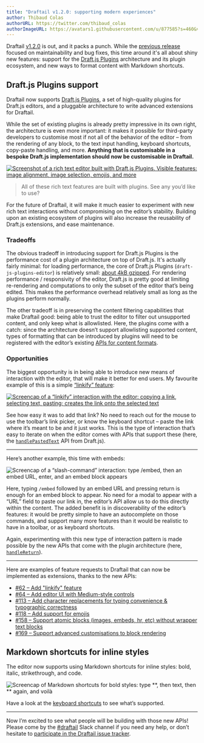 ```yaml
---
title: "Draftail v1.2.0: supporting modern experiences"
author: Thibaud Colas
authorURL: https://twitter.com/thibaud_colas
authorImageURL: https://avatars1.githubusercontent.com/u/877585?s=460&v=4
---
```


Draftail [v1.2.0](https://github.com/springload/draftail/blob/main/CHANGELOG.md#v120) is out, and it packs a punch. While the [previous release](/blog/2019/02/08/draftail-v1-1-0-a-quality-of-life-release) focused on maintainability and bug fixes, this time around it's all about shiny new features: support for the [Draft.js Plugins](https://www.draft-js-plugins.com/) architecture and its plugin ecosystem, and new ways to format content with Markdown shortcuts.

<!-- truncate -->

## Draft.js Plugins support

Draftail now supports [Draft.js Plugins](https://www.draft-js-plugins.com/), a set of high-quality plugins for Draft.js editors, and a pluggable architecture to write advanced extensions for Draftail.

While the set of existing plugins is already pretty impressive in its own right, the architecture is even more important: it makes it possible for third-party developers to customise most if not all of the behavior of the editor – from the rendering of any block, to the text input handling, keyboard shortcuts, copy-paste handling, and more. **Anything that is customisable in a bespoke Draft.js implementation should now be customisable in Draftail.**

[![Screenshot of a rich text editor built with Draft.js Plugins. Visible features: image alignment, image selection, emojis, and more](/blog/assets/draftail-v1-2-0-supporting-modern-experiences/draft-js-plugins-capabilities-examples.png)](https://www.draft-js-plugins.com/)

> All of these rich text features are built with plugins. See any you’d like to use?

For the future of Draftail, it will make it much easier to experiment with new rich text interactions without compromising on the editor’s stability. Building upon an existing ecosystem of plugins will also increase the reusability of Draft.js extensions, and ease maintenance.

### Tradeoffs

The obvious tradeoff in introducing support for Draft.js Plugins is the performance cost of a plugin architecture on top of Draft.js. It's actually fairly minimal: for loading performance, the core of Draft.js Plugins (`draft-js-plugins-editor`) is relatively small: [about 4kB gzipped](https://bundlephobia.com/result?p=draft-js-plugins-editor). For rendering performance / responsivity of the editor, Draft.js is pretty good at limiting re-rendering and computations to only the subset of the editor that’s being edited. This makes the performance overhead relatively small as long as the plugins perform normally.

The other tradeoff is in preserving the content filtering capabilities that make Draftail good: being able to trust the editor to filter out unsupported content, and only keep what is allowlisted. Here, the plugins come with a catch: since the architecture doesn’t support allowlisting supported content, types of formatting that can be introduced by plugins will need to be registered with the editor’s existing [APIs for content formats](/docs/formatting-options).

### Opportunities

The biggest opportunity is in being able to introduce new means of interaction with the editor, that will make it better for end users. My favourite example of this is a simple [“linkify” feature](/docs/extensions-tutorial-linkify):

[![Screencap of a “linkify” interaction with the editor: copying a link, selecting text, pasting; creates the link onto the selected text](/blog/assets/draftail-v1-2-0-supporting-modern-experiences/linkify-demo.gif)](/docs/extensions-tutorial-linkify)

See how easy it was to add that link? No need to reach out for the mouse to use the toolbar’s link picker, or know the keyboard shortcut – paste the link where it’s meant to be and it just works. This is the type of interaction that’s easy to iterate on when the editor comes with APIs that support these (here, the [`handlePastedText`](https://draftjs.org/docs/api-reference-editor#handlepastedtext) API from Draft.js).

---

Here’s another example, this time with embeds:

![Screencap of a “slash-command” interaction: type /embed, then an embed URL, enter, and an embed block appears](/blog/assets/draftail-v1-2-0-supporting-modern-experiences/slash-embed-demo.gif)

Here, typing `/embed` followed by an embed URL and pressing return is enough for an embed block to appear. No need for a modal to appear with a “URL” field to paste our link in, the editor’s API allow us to do this directly within the content. The added benefit is in discoverability of the editor’s features: it would be pretty simple to have an autocomplete on those commands, and support many more features than it would be realistic to have in a toolbar, or as keyboard shortcuts.

Again, experimenting with this new type of interaction pattern is made possible by the new APIs that come with the plugin architecture (here, [`handleReturn`](https://draftjs.org/docs/api-reference-editor#handlereturn)).

---

Here are examples of feature requests to Draftail that can now be implemented as extensions, thanks to the new APIs:

- [#62 – Add "linkify" feature](https://github.com/springload/draftail/issues/62)
- [#64 – Add editor UI with Medium-style controls](https://github.com/springload/draftail/issues/64)
- [#113 – Add character replacements for typing convenience & typographic correctness](https://github.com/springload/draftail/issues/113)
- [#118 – Add support for emojis](https://github.com/springload/draftail/issues/118)
- [#158 – Support atomic blocks (images, embeds, hr, etc) without wrapper text blocks](https://github.com/springload/draftail/issues/158)
- [#169 – Support advanced customisations to block rendering](https://github.com/springload/draftail/issues/169)

## Markdown shortcuts for inline styles

The editor now supports using Markdown shortcuts for inline styles: bold, italic, strikethrough, and code.

![Screencap of Markdown shortcuts for bold styles: type **, then text, then ** again, and voilà](/blog/assets/draftail-v1-2-0-supporting-modern-experiences/markdown-shortcuts-demo.gif)

Have a look at the [keyboard shortcuts](/docs/keyboard-shortcuts) to see what’s supported.

---

Now I’m excited to see what people will be building with those new APIs! Please come by the [#draftail](https://github.com/wagtail/wagtail/wiki/Slack) Slack channel if you need any help, or don’t hesitate to [participate in the Draftail issue tracker](https://github.com/springload/draftail).
